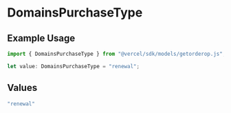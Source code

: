 # DomainsPurchaseType

## Example Usage

```typescript
import { DomainsPurchaseType } from "@vercel/sdk/models/getorderop.js";

let value: DomainsPurchaseType = "renewal";
```

## Values

```typescript
"renewal"
```